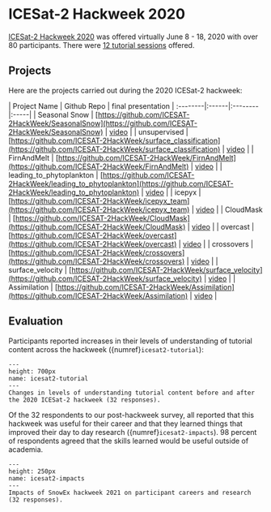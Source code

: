 # ICESat-2 Hackweek 2020

[ICESat-2 Hackweek 2020](https://icesat-2hackweek.github.io/learning-resources/) was offered virtually June 8 - 18, 2020 with over 80 participants. There were [12 tutorial sessions](https://github.com/ICESAT-2HackWeek/2020_ICESat-2_Hackweek_Tutorials) offered. 

## Projects

Here are the projects carried out during the 2020 ICESat-2 hackweek:


| Project Name | Github Repo | final presentation | 
:--------|:------|:--------|:-----|
| Seasonal Snow | [https://github.com/ICESAT-2HackWeek/SeasonalSnow](https://github.com/ICESAT-2HackWeek/SeasonalSnow)  | [video](https://drive.google.com/file/d/1CLguqZeirmtUW6jhy7ApzYm1zqgRD2_H/view?usp=sharing) |
| unsupervised | [https://github.com/ICESAT-2HackWeek/surface_classification](https://github.com/ICESAT-2HackWeek/surface_classification)  | [video](https://drive.google.com/file/d/1Ll961xDVVw4ry3ixOCqtQLDyGg5l1t3k/view?usp=sharing) | 
| FirnAndMelt | [https://github.com/ICESAT-2HackWeek/FirnAndMelt](https://github.com/ICESAT-2HackWeek/FirnAndMelt) | [video](https://drive.google.com/file/d/1WDM5WIxZUR0-BmBUTDslHHLbEL97fqrW/view?usp=sharing) | 
| leading_to_phytoplankton | [https://github.com/ICESAT-2HackWeek/leading_to_phytoplankton](https://github.com/ICESAT-2HackWeek/leading_to_phytoplankton) | [video](https://drive.google.com/file/d/16UVwLb4qCI95_icNAiKqbNeUqlsDAJ7F/view?usp=sharing) |
| icepyx | [https://github.com/ICESAT-2HackWeek/icepyx_team](https://github.com/ICESAT-2HackWeek/icepyx_team)  | [video](https://drive.google.com/file/d/1KEifU2UbqQjv1u1iwFz6V6RrrdsbVrMa/view?usp=sharing) | 
| CloudMask | [https://github.com/ICESAT-2HackWeek/CloudMask](https://github.com/ICESAT-2HackWeek/CloudMask)  | [video](https://drive.google.com/file/d/1REfd_VDDNclz3RUm1TaJt6wD34vOBaVR/view?usp=sharing) |
| overcast | [https://github.com/ICESAT-2HackWeek/overcast](https://github.com/ICESAT-2HackWeek/overcast)  | [video](https://drive.google.com/file/d/1aE0FFPr4zmHy1jx_yWf6L3ovPSL689jy/view?usp=sharing) | 
| crossovers | [https://github.com/ICESAT-2HackWeek/crossovers](https://github.com/ICESAT-2HackWeek/crossovers)  | [video](https://drive.google.com/file/d/1MC3sR7WZoA1i9FPlrstvR7eMWzjYuhp4/view?usp=sharing) | 
| surface_velocity | [https://github.com/ICESAT-2HackWeek/surface_velocity](https://github.com/ICESAT-2HackWeek/surface_velocity) | [video](https://drive.google.com/file/d/1kpbfj6NlyPsoKEDZxSJkx0v5YYpzqFQR/view?usp=sharing) |
| Assimilation | [https://github.com/ICESAT-2HackWeek/Assimilation](https://github.com/ICESAT-2HackWeek/Assimilation) | [video](https://drive.google.com/file/d/1FmgSso5_j1hYVlr6R6OCdfxVRtMlX6Rn/view?usp=sharing) |


## Evaluation

Participants reported increases in their levels of understanding of tutorial content across the hackweek ({numref}`icesat2-tutorial`):

```{figure} ../images/ICESat-2hackweek-tutorial-eval-2020.png
---
height: 700px
name: icesat2-tutorial
---
Changes in levels of understanding tutorial content before and after the 2020 ICESat-2 hackweek (32 responses).
```

Of the 32 respondents to our post-hackweek survey, all reported that this hackweek was useful for their career and that they learned things that improved their day to day research ({numref}`icesat2-impacts`). 98 percent of respondents agreed that the skills learned would be useful outside of academia. 

```{figure} ../images/ICESat-2hackweek-impacts-2020.png
---
height: 250px
name: icesat2-impacts
---
Impacts of SnowEx hackweek 2021 on participant careers and research (32 responses).
```